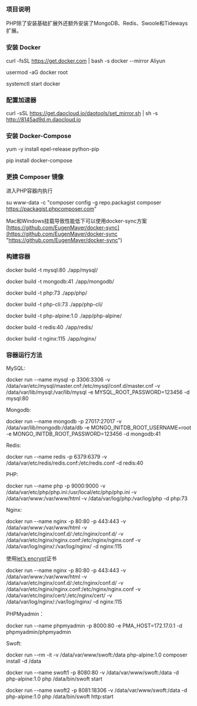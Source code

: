 ### 项目说明

PHP除了安装基础扩展外还额外安装了MongoDB、Redis、Swoole和Tideways扩展。

### 安装 Docker

curl -fsSL https://get.docker.com | bash -s docker --mirror Aliyun

usermod -aG docker  root

systemctl start docker

### 配置加速器

curl -sSL https://get.daocloud.io/daotools/set_mirror.sh | sh -s http://8145ad9d.m.daocloud.io

### 安装 Docker-Compose

yum -y install epel-release python-pip

pip install docker-compose

### 更换 Composer 镜像

进入PHP容器内执行

su www-data -c "composer config -g repo.packagist composer https://packagist.phpcomposer.com"

Mac和Windows挂载导致性能低下可以使用docker-sync方案 [https://github.com/EugenMayer/docker-sync](https://github.com/EugenMayer/docker-sync "https://github.com/EugenMayer/docker-sync")

### 构建容器

docker build -t mysql:80 ./app/mysql/

docker build -t mongodb:41 ./app/mongodb/

docker build -t php:73 ./app/php/

docker build -t php-cli:73 ./app/php-cli/

docker build -t php-alpine:1.0 ./app/php-alpine/

docker build -t redis:40 ./app/redis/

docker build -t nginx:115 ./app/nginx/

### 容器运行方法

MySQL:

docker run --name mysql -p 3306:3306 -v /data/var/etc/mysql/master.cnf:/etc/mysql/conf.d/master.cnf -v /data/var/lib/mysql:/var/lib/mysql -e MYSQL_ROOT_PASSWORD=123456 -d mysql:80

Mongodb:

docker run --name mongodb -p 27017:27017 -v /data/var/lib/mongodb:/data/db -e MONGO_INITDB_ROOT_USERNAME=root -e MONGO_INITDB_ROOT_PASSWORD=123456 -d mongodb:41

Redis:

docker run --name redis -p 6379:6379 -v /data/var/etc/redis/redis.conf:/etc/redis.conf -d redis:40

PHP:

docker run --name php -p 9000:9000 -v /data/var/etc/php/php.ini:/usr/local/etc/php/php.ini -v /data/var/www:/var/www/html -v /data/var/log/php:/var/log/php -d php:73

Nginx:

docker run --name nginx -p 80:80 -p 443:443 -v /data/var/www:/var/www/html -v /data/var/etc/nginx/conf.d/:/etc/nginx/conf.d/ -v /data/var/etc/nginx/nginx.conf:/etc/nginx/nginx.conf -v /data/var/log/nginx/:/var/log/nginx/ -d nginx:115

使用[let’s encrypt](https://github.com/longjianghu/scripts/tree/master/le-dns "let’s encrypt")证书

docker run --name nginx -p 80:80 -p 443:443 -v /data/var/www:/var/www/html -v /data/var/etc/nginx/conf.d/:/etc/nginx/conf.d/ -v /data/var/etc/nginx/nginx.conf:/etc/nginx/nginx.conf -v /data/var/etc/nginx/cert/:/etc/nginx/cert/ -v /data/var/log/nginx/:/var/log/nginx/ -d nginx:115

PHPMyadmin：

docker run --name phpmyadmin -p 8000:80 -e PMA_HOST=172.17.0.1 -d phpmyadmin/phpmyadmin

Swoft:

docker run --rm -it -v /data/var/www/swoft:/data php-alpine:1.0 composer install -d /data

docker run --name swoft1 -p 8080:80 -v /data/var/www/swoft:/data -d php-alpine:1.0 php /data/bin/swoft start

docker run --name swoft2 -p 8081:18306 -v /data/var/www/swoft:/data -d php-alpine:1.0 php /data/bin/swoft http:start